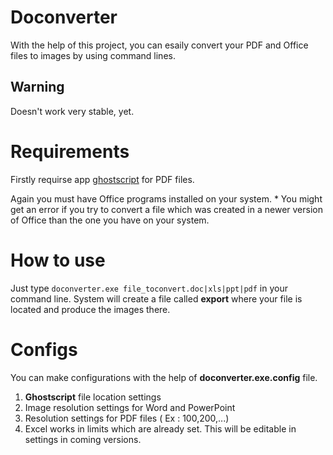 # Doconverter

With the help of this project, you can esaily convert your PDF and Office files to images by using command lines.

## Warning
Doesn't work very stable, yet.

# Requirements

Firstly requirse app [ghostscript](http://http://www.ghostscript.com/) for PDF files.

Again you must have Office programs installed on your system. * You might get an error if you try to convert a file which was created in a newer version of Office than the one you have on your system.

# How to use

Just type `doconverter.exe file_toconvert.doc|xls|ppt|pdf` in your command line. System will create a file called **export** where your file is located and produce the images there.

# Configs

You can make configurations with the help of **doconverter.exe.config** file.

1. **Ghostscript** file location settings
2. Image resolution settings for Word and PowerPoint
3. Resolution settings for PDF files ( Ex : 100,200,...)
4. Excel works in limits which are already set. This will be editable in settings in coming versions.
